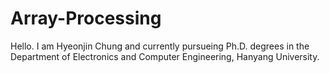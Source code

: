 # Array-Processing
Hello. I am Hyeonjin Chung and currently pursueing Ph.D. degrees in the Department of Electronics and Computer Engineering, Hanyang University. 
